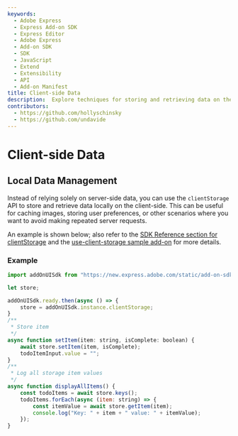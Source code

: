 ```yaml
---
keywords:
  - Adobe Express
  - Express Add-on SDK
  - Express Editor
  - Adobe Express
  - Add-on SDK
  - SDK
  - JavaScript
  - Extend
  - Extensibility
  - API
  - Add-on Manifest
title: Client-side Data
description:  Explore techniques for storing and retrieving data on the client-side.
contributors:
  - https://github.com/hollyschinsky
  - https://github.com/undavide
---
```


# Client-side Data

## Local Data Management

Instead of relying solely on server-side data, you can use the `clientStorage` API to store and retrieve data locally on the client-side. This can be useful for caching images, storing user preferences, or other scenarios where you want to avoid making repeated server requests.

An example is shown below; also refer to the [SDK Reference section for clientStorage](../../../references/addonsdk/instance-clientStorage.md) and the [use-client-storage sample add-on](../../../samples.md#use-client-storage) for more details.

### Example

```js
import addOnUISdk from "https://new.express.adobe.com/static/add-on-sdk/sdk.js";

let store;

addOnUISdk.ready.then(async () => {
    store = addOnUISdk.instance.clientStorage;
}
/**
 * Store item 
 */
async function setItem(item: string, isComplete: boolean) {
    await store.setItem(item, isComplete);
    todoItemInput.value = "";
}
/**
 * Log all storage item values
 */
async function displayAllItems() {
    const todoItems = await store.keys();
    todoItems.forEach(async (item: string) => {
        const itemValue = await store.getItem(item);
        console.log("Key: " + item + " value: " + itemValue);
    });
}

```
